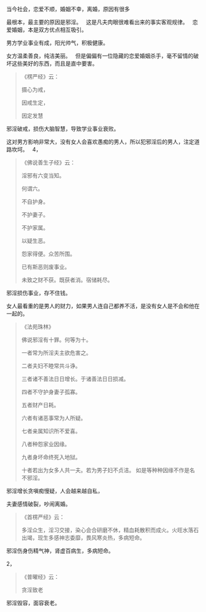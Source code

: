 当今社会，恋爱不顺，婚姻不幸，离婚，原因有很多

最根本，最主要的原因是邪淫。
&nbsp;
这是凡夫肉眼很难看出来的事实客观规律。
&nbsp;
恋爱婚姻，本是双方优点相互吸引。

男方学业事业有成，阳光帅气，积极健康。

女方温柔善良，纯洁美丽。
&nbsp;
但是偏偏有一位隐藏的恋爱婚姻杀手，毫不留情的破坏这些美好的东西，而且是直中要害。

> 《楞严经》云：
> 
> 摄心为戒，
> 
> 因戒生定，
> 
> 因定发慧

邪淫破戒，损伤大脑智慧，导致学业事业衰败。

这对男方影响非常大，没有女人会喜欢愚痴的男人，所以犯邪淫后的男人，注定道路坎坷。
&nbsp;
4，

> 《佛说善生子经》云： 
> 
> 淫邪有六变当知。
> 
> 何谓六。
> 
> 不自护身。
> 
> 不护妻子。
> 
> 不护家属。
> 
> 以疑生恶。
> 
> 怨家得便。众苦所围。
> 
> 已有斯恶则废事业。
> 
> 未致之财不获。既获者消。宿储耗尽。

邪淫损伤事业，存不住钱。

女人最看重的是男人的财力，如果男人连自己都养不活，是没有女人是不会和他在一起的。

> 《法苑珠林》
> 
> 佛说邪淫有十罪。何等为十。
> 
> 一者常为所淫夫主欲危害之。
> 
> 二者夫妇不睦常共斗诤。
> 
> 三者诸不善法日日增长。于诸善法日日损减。
> 
> 四者不守护身妻子孤寡。
> 
> 五者财产日耗。
> 
> 六者有诸恶事常为人所疑。
> 
> 七者亲属知识所不爱喜。
> 
> 八者种怨家业因缘。
> 
> 九者身坏命终死入地狱。
> 
> 十者若出为女多人共一夫。若为男子妇不贞洁。
> 如是等种种因缘不作是名不邪淫。

邪淫增长贪嗔痴慢疑，人会越来越自私，

夫妻感情破裂，吵闹离婚。

> 《首楞严经》云：
> 
> 多淫众生，淫习交接，染心会合研磨不休，精血耗散积而成火。火旺水落石出竭，现生多感神志委靡，畏风寒炎热，多病短命。

邪淫伤身伤精气神，肾虚百病生，多病短命。

2，

> 《普曜经》云：
> 
> 贪淫致老

邪淫毁容，面容衰老。